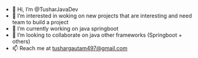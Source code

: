- 👋 Hi, I’m @TusharJavaDev
- 👀 I’m interested in woking on new projects that are interesting and need team to build a project
- 🌱 I’m currently working on java springboot
- 💞️ I’m looking to collaborate on java other frameworks (Springboot + others)
- 📫 Reach me at tushargautam497@gmail.com

<!---
TusharJavaDev/TusharJavaDev is a ✨ special ✨ repository because its `README.md` (this file) appears on your GitHub profile.
You can click the Preview link to take a look at your changes.
--->
